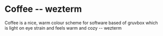 # Coffee -- wezterm

Coffee is a nice, warm colour scheme for software based of gruvbox which is light on eye strain and feels warm and cozy -- wezterm

